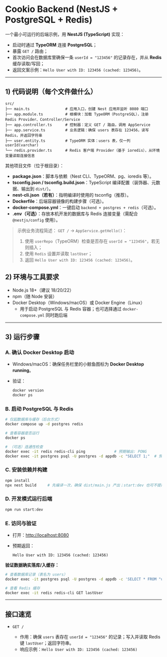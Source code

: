 # Cookio Backend (NestJS + PostgreSQL + Redis)

一个最小可运行的后端示例，用 **NestJS (TypeScript)** 实现：

* 启动时通过 **TypeORM** 连接 **PostgreSQL**；
* 暴露 `GET /` 路由；
* 首次访问会在数据库里确保一条 `userId = "123456"` 的记录存在，并从 **Redis** 缓存读取/写回；
* 返回文案示例：`Hello User with ID: 123456 (cached: 123456)`。

---

## 1) 代码说明（每个文件做什么）

```
src/
├── main.ts                # 应用入口，创建 Nest 应用并监听 8080 端口
├── app.module.ts          # 根模块：加载 TypeORM（PostgreSQL），注册 Redis Provider、Controller/Service
├── app.controller.ts      # 控制器：定义 GET / 路由，调用 AppService
├── app.service.ts         # 业务逻辑：确保 users 表存在 123456，读写 Redis，并返回字符串
├── user.entity.ts         # TypeORM 实体：users 表，仅一列 userId(varchar)
└── redis.provider.ts      # Redis 客户端 Provider（基于 ioredis），从环境变量读取连接信息
```

其他项目文件（位于根目录）：

* **package.json**：脚本与依赖（Nest CLI、TypeORM、pg、ioredis 等）。
* **tsconfig.json / tsconfig.build.json**：TypeScript 编译配置（装饰器、元数据、输出到 `dist/`）。
* **nest-cli.json（若有）**：指明编译时使用的 tsconfig（推荐）。
* **Dockerfile**：后端容器镜像的构建步骤（可选）。
* **docker-compose.yml**：一键启动 `backend + postgres + redis`（可选）。
* **.env（可选）**：存放本机开发的数据库与 Redis 连接变量（需配合 `@nestjs/config` 使用）。

> 示例业务流程简述：
> `GET /` → `AppService.getHello()`：
>
> 1. 使用 `userRepo`（TypeORM）检查是否存在 `userId = "123456"`，若无则插入；
> 2. 使用 `Redis` 设置并读取 `lastUser`；
> 3. 返回 `Hello User with ID: 123456 (cached: 123456)`。


## 2) 环境与工具要求

* Node.js 18+（建议 18/20/22）
* npm（随 Node 安装）
* Docker Desktop（Windows/macOS）或 Docker Engine（Linux）
    * 用于启动 PostgreSQL 与 Redis 容器；也可选择通过 `docker-compose.yml` 同时跑后端

  
---

## 3) 运行步骤

### A. 确认 Docker Desktop 启动

* Windows/macOS：确保任务栏里的小鲸鱼图标为 **Docker Desktop running**。
* 验证：

  ```bash
  docker version
  docker ps
  ```

### B. 启动 PostgreSQL 与 Redis


```bash
# 仅起数据库与缓存（后台方式）
docker compose up -d postgres redis

# 查看容器是否运行
docker ps

# （可选）连通性检查
docker exec -it redis redis-cli ping             # 预期输出: PONG
docker exec -it postgres psql -U postgres -d appdb -c "SELECT 1;"  # 预期输出: 1
```

### C. 安装依赖并构建

```bash
npm install
npx nest build     # 先编译一次，确保 dist/main.js 产出；start:dev 也可不提前 build
```

### D. 开发模式运行后端

```bash
npm run start:dev
```

### E. 访问与验证

* 打开：[http://localhost:8080](http://localhost:8080)
* 预期返回：

  ```
  Hello User with ID: 123456 (cached: 123456)
  ```

**验证数据确实落库/入缓存：**

```bash
# 查看数据库记录（表名为 users）
docker exec -it postgres psql -U postgres -d appdb -c 'SELECT * FROM "users";'

# 查看 Redis 缓存
docker exec -it redis redis-cli GET lastUser
```

---

## 接口速览

* `GET /`

    * 作用：确保 `users` 表存在 `userId = "123456"` 的记录；写入并读取 Redis 键 `lastUser`；返回字符串。
    * 响应示例：`Hello User with ID: 123456 (cached: 123456)`


